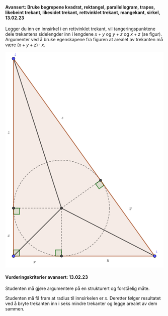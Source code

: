 



#### Avansert: Bruke begrepene kvadrat, rektangel, parallellogram, trapes, likebeint trekant, likesidet trekant, rettvinklet trekant, mangekant, sirkel,  13.02.23

Legger du inn en innsirkel i en rettvinklet trekant, vil tangeringspunktene dele trekantens sidelengder inn i lengdene $x+y$ og $y+z$ og $x+z$ (se figur). Argumenter ved å bruke egenskapene fra figuren at arealet av trekanten må være $(x+y+z)\cdot x$.

![](https://raw.githubusercontent.com/Andremartiny/MA-173/main/img/2023-03-24-22-18-16.png)

#### Vurderingskriterier avansert:  13.02.23

Studenten må gjøre argumentere på en strukturert og forståelig måte.

Studenten må få fram at radius til innsirkelen er $x$. Deretter følger resultatet ved å bryte trekanten inn i seks mindre trekanter og legge arealet av dem sammen.



